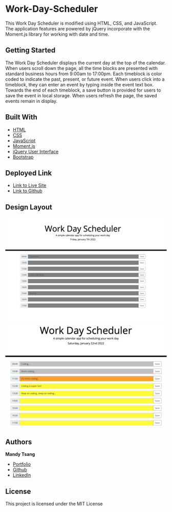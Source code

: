 # Work-Day-Scheduler
This Work Day Scheduler is modified using HTML, CSS, and JavaScript. The application features are powered by jQuery incorporate with the Moment.js library for working with date and time.  

## Getting Started
The Work Day Scheduler displays the current day at the top of the calendar. When users scroll down the page, all the time blocks are presented with standard business hours from 9:00am to 17:00pm. Each timeblock is color coded to indicate the past, present, or future event. When users click into a timeblock, they can enter an event by typing inside the event text box. Towards the end of each timeblock, a save button is provided for users to save the event in local storage. When users refresh the page, the saved events remain in display. 


## Built With

* [HTML](https://developer.mozilla.org/en-US/docs/Web/HTML)
* [CSS](https://developer.mozilla.org/en-US/docs/Web/CSS)
* [JavaScript](https://developer.mozilla.org/en-US/docs/Web/JavaScript)
* [Moment.js](https://momentjs.com/docs/)
* [jQuery User Interface](https://jqueryui.com)
* [Bootstrap](https://getbootstrap.com)


## Deployed Link

* [Link to Live Site](https://mandytsang007.github.io/Work-Day-Scheduler/)
* [Link to Github](https://github.com/MANDYTSANG007/Work-Day-Scheduler)

## Design Layout

![alt text](Scheduler.png)
![alt text](ColorCodeFeature1.png)

## Authors

**Mandy Tsang** 

- [Portfolio](https://mandytsang007.github.io/new-portfolio/)
- [Github](https://github.com/MANDYTSANG007)
- [LinkedIn](https://www.linkedin.com/in/man-tsang-64308b22a/)


## License

This project is licensed under the MIT License 

